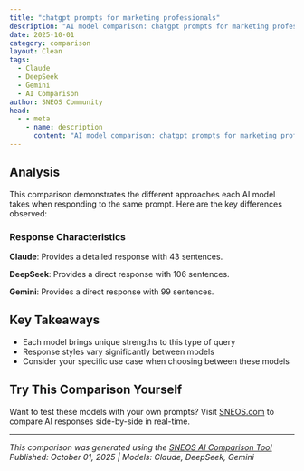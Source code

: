 ```yaml
---
title: "chatgpt prompts for marketing professionals"
description: "AI model comparison: chatgpt prompts for marketing professionals..."
date: 2025-10-01
category: comparison
layout: Clean
tags:
  - Claude
  - DeepSeek
  - Gemini
  - AI Comparison
author: SNEOS Community
head:
  - - meta
    - name: description
      content: "AI model comparison: chatgpt prompts for marketing professionals..."
---
```


<ChatComparison
  title="chatgpt prompts for marketing professionals"
  prompt="chatgpt prompts for marketing professionals"
  :responses='{"Claude": "Here are powerful ChatGPT prompts tailored for marketing professionals:\n\n## **Content Marketing \u0026 Strategy**\n\n**Content Planning:**\n\u0060\u0060\u0060\nAct as a content marketing strategist. Create a 30-day content calendar for [industry/business type] targeting [specific audience]. Include content themes, post types, optimal posting times, and engagement strategies for [platforms]. Consider seasonal trends and industry events.\n\u0060\u0060\u0060\n\n**Brand Positioning:**\n\u0060\u0060\u0060\nHelp me develop a unique brand positioning statement for [company/product]. Analyze our key differentiators: [list features/benefits], target audience: [demographics/psychographics], and main competitors: [list]. Provide 3 positioning options with rationale.\n\u0060\u0060\u0060\n\n## **Campaign Development**\n\n**Campaign Strategy:**\n\u0060\u0060\u0060\nCreate a comprehensive marketing campaign for [product/service launch]. Include campaign objectives, target audience personas, key messages, channel mix, timeline, success metrics, and potential challenges with solutions. Budget range: [amount].\n\u0060\u0060\u0060\n\n**A/B Testing Ideas:**\n\u0060\u0060\u0060\nGenerate 10 A/B testing ideas for [email campaigns/social media ads/landing pages] in the [industry] sector. Include specific elements to test, hypothesis for each test, and predicted outcomes.\n\u0060\u0060\u0060\n\n## **Copywriting \u0026 Messaging**\n\n**Sales Copy:**\n\u0060\u0060\u0060\nWrite compelling sales copy for [product/service] that addresses these pain points: [list problems]. Include a strong headline, emotional hooks, social proof elements, and clear CTAs. Tone: [professional/casual/urgent]. Word limit: [number].\n\u0060\u0060\u0060\n\n**Email Marketing:**\n\u0060\u0060\u0060\nCreate a 5-email welcome sequence for new subscribers to [business type]. Each email should have a specific purpose, engaging subject line, valuable content, and soft promotional elements. Include optimal send timing.\n\u0060\u0060\u0060\n\n## **Audience Research \u0026 Personas**\n\n**Customer Persona Development:**\n\u0060\u0060\u0060\nHelp me create detailed buyer personas for [product/service]. Based on [industry/market], develop 3 distinct personas including demographics, psychographics, pain points, buying behavior, preferred communication channels, and content preferences.\n\u0060\u0060\u0060\n\n**Competitive Analysis:**\n\u0060\u0060\u0060\nConduct a marketing analysis of [competitor names] in the [industry] space. Compare their messaging, positioning, content strategy, social media presence, and identify opportunities for differentiation.\n\u0060\u0060\u0060\n\n## **Social Media Marketing**\n\n**Platform-Specific Content:**\n\u0060\u0060\u0060\nCreate 15 engaging [Instagram/LinkedIn/TikTok] post ideas for [business type] that will drive engagement and showcase expertise. Include post formats, captions, relevant hashtags, and posting strategies.\n\u0060\u0060\u0060\n\n**Influencer Campaign:**\n\u0060\u0060\u0060\nDesign an influencer marketing strategy for [product/brand]. Identify ideal influencer types, campaign objectives, content requirements, success metrics, and outreach templates for [budget range/audience size].\n\u0060\u0060\u0060\n\n## **Analytics \u0026 Optimization**\n\n**Marketing Metrics:**\n\u0060\u0060\u0060\nRecommend the most important KPIs to track for [specific campaign type/channel]. Explain why each metric matters, how to improve them, and what benchmarks to aim for in [industry]. Include both vanity and actionable metrics.\n\u0060\u0060\u0060\n\n**Conversion Optimization:**\n\u0060\u0060\u0060\nAnalyze this customer journey: [describe touchpoints] and identify 5 optimization opportunities to improve conversion rates. Suggest specific tactics for each stage and expected impact.\n\u0060\u0060\u0060\n\n## **Specialized Marketing Areas**\n\n**SEO Content Strategy:**\n\u0060\u0060\u0060\nDevelop an SEO content strategy for [business/website]. Research keyword opportunities around [topics/services], create content clusters, and suggest content formats that will rank well and drive qualified traffic.\n\u0060\u0060\u0060\n\n**Event Marketing:**\n\u0060\u0060\u0060\nCreate a comprehensive marketing plan for [event type]. Include pre-event promotion, day-of engagement tactics, post-event follow-up, and measurement strategies. Target audience: [description]. Budget: [range].\n\u0060\u0060\u0060\n\n## **Tips for Better Results:**\n\n1. **Be Specific:** Include exact details about your industry, target audience, and goals\n2. **Provide Context:** Share relevant background information about your business\n3. **Set Parameters:** Define budget ranges, timelines, and constraints\n4. **Request Formats:** Specify if you want lists, tables, scripts, or detailed explanations\n5. **Iterate:** Use follow-up prompts to refine and expand on responses\n\n**Follow-up Prompt Examples:**\n- \u0022Expand on point #3 with specific examples\u0022\n- \u0022Adapt this strategy for a smaller budget\u0022\n- \u0022Make this more suitable for B2B audiences\u0022\n- \u0022Add seasonal considerations to this campaign\u0022\n\nWould you like me to elaborate on any of these", "DeepSeek": "Of course! Here is a comprehensive guide to ChatGPT prompts for marketing professionals, broken down by function. The key to great results is using specific, detailed prompts.\n\n### The Golden Rule of Prompting: Be Specific!\nInstead of: \u0060\u0022Write a social media post.\u0022\u0060\nUse: \u0060\u0022Write a [tone, e.g., funny, professional] social media post for [Platform, e.g., LinkedIn] targeting [Target Audience, e.g., small business owners] about our new [Product/Service]. Highlight the key benefit of [Key Benefit]. Include a call-to-action to [CTA, e.g., sign up for a demo]. Keep it under 200 characters.\u0022\u0060\n\n---\n\n### 1. Content Marketing \u0026 Creation\n\n**Blog Post Ideas \u0026 Outlines:**\n* \u0022Generate 10 blog post ideas for a [Your Industry] company targeting [Your Audience] interested in [Specific Topic or Pain Point].\u0022\n* \u0022Create a detailed outline for a blog post titled \u0027[Blog Post Title]\u0027. Include an introduction, 4 main sections with subpoints, and a conclusion.\u0022\n* \u0022Repurpose the key points from this blog post [Paste Blog Post Text] into a script for a 1-minute Instagram Reel.\u0022\n\n**Social Media Content:**\n* \u0022Write 5 different [Platform, e.g., Twitter] threads about [Topic]. Each thread should have 4-5 tweets and end with a question to encourage engagement.\u0022\n* \u0022Create a week\u0027s worth of Instagram story ideas to promote our upcoming webinar on [Webinar Topic]. Include polls, quizzes, and a countdown sticker.\u0022\n* \u0022Draft 3 LinkedIn posts for a company announcement: [Paste Announcement Details]. Write one for the CEO\u0027s perspective, one for the official company page, and one as a \u0027lessons learned\u0027 post from a team lead.\u0022\n\n**Email Marketing:**\n* \u0022Write a subject line and preheader text for a newsletter promoting our new guide on [Guide Topic]. Use curiosity and highlight the key takeaway: [Key Takeaway].\u0022\n* \u0022Draft a 3-email nurture sequence for someone who downloaded our ebook. Email 1: Thank you. Email 2: Expand on a key concept. Email 3: Offer a related product demo.\u0022\n* \u0022Create a win-back email for customers who haven\u0027t purchased in 6 months. Offer them a [Discount/Special Offer] and remind them of our core value proposition.\u0022\n\n**Website Copy:**\n* \u0022Rewrite our \u0027About Us\u0027 page to be more customer-centric. Instead of \u0027we do X,\u0027 focus on \u0027you will achieve Y.\u0027 Our target customer is [Persona].\u0022\n* \u0022Generate 5 value-driven headlines for our landing page about [Product/Service]. The primary goal is [e.g., lead generation, sign-ups].\u0022\n* \u0022Write meta descriptions for the following three pages: [List Page URLs or Topics]. Include primary keywords [List Keywords] and a strong CTA.\u0022\n\n---\n\n### 2. Strategy \u0026 Planning\n\n**Audience \u0026 Persona Development:**\n* \u0022Create a detailed buyer persona for a [Your Product/Service]. Include demographics, goals, challenges, pain points, and common objections to purchase.\u0022\n* \u0022What are the top 5 marketing channels I should focus on to reach [Target Audience] for a [Your Industry] business?\u0022\n* \u0022Analyze the strengths, weaknesses, opportunities, and threats (SWOT) for a marketing campaign promoting [Product/Service] against our main competitor, [Competitor Name].\u0022\n\n**Campaign Ideation:**\n* \u0022Brainstorm 5 creative marketing campaign ideas for the launch of a new [Product] aimed at [Audience]. The core message is [Core Message].\u0022\n* \u0022Suggest a 30-day content calendar for [Month] for a [Your Industry] brand on [Platform, e.g., TikTok]. The theme for the month is [Theme].\u0022\n* \u0022What are some unique partnership or influencer collaboration ideas for a brand in the [Your Industry] space?\u0022\n\n---\n\n### 3. Advertising \u0026 PPC\n\n**Ad Copy Generation:**\n* \u0022Write 5 different Google Ads headlines and 2 descriptions for a campaign promoting [Product/Service]. Use these keywords: [List Keywords]. Highlight [Key Benefit].\u0022\n* \u0022Create 3 versions of a Facebook Ad copy for a lead generation campaign targeting [Audience]. Each version should use a different angle: one focused on saving time, one on saving money, and one on increasing status.\u0022\n* \u0022Generate 10 power words and emotional triggers I can use in my ad copy for a [Luxury/Value/Innovative] brand.\u0022\n\n**Audience Targeting:**\n* \u0022Suggest 5 detailed targeting options (interests, behaviors) in Meta Ads Manager for someone who would be interested in [Product/Service].\u0022\n* \u0022What are some lookalike audience seed sources I could use for a [E-commerce/SaaS] business?\u0022\n\n---\n\n### 4. SEO (Search Engine Optimization)\n\n**Keyword Research:**\n* \u0022Generate a list of 15 long-tail keyword ideas related to [Primary Keyword]. Categorize them by search intent (informational, commercial, transactional).\u0022\n* \u0022What are some related questions people ask about [Topic]? Format them as \u0027People Also Ask\u0027 questions.\u0022\n* \u0022Identify semantic keywords and LSI (Latent Semantic Indexing) terms I should include in a blog post about [Topic].\u0022\n\n**On-Page SEO:**\n* \u0022Suggest 5 SEO-optimized title tag and meta description combinations for a page about [Page Topic]. The primary keyword is [Keyword].\u0022\n* \u0022Analyze this URL structure [Website.com/category/post-title] and suggest a more SEO-friendly alternative.\u0022\n\n---\n\n### 5. Analytics \u0026 Reporting\n\n**Data Interpretation:**\n* \u0022I have the following marketing data for Q3: [Paste Data - e.g., website traffic, conversion rates, social media engagement]. Summarize the key takeaways and suggest 3 potential next steps.\u0022\n* \u0022Explain the concept of [Marketing Metric, e.g., Customer Lifetime Value, ROAS] in simple terms as if I were explaining it to a non-marketer.\u0022\n\n**Report Writing:**\n* \u0022Draft an executive summary for a monthly marketing report. Our biggest win was [Win], our biggest challenge was [Challenge], and our main focus for next month is [Focus].\u0022\n* \u0022Create a template for a weekly social media performance report. Include metrics for engagement, reach, and top-performing posts.\u0022\n\n---\n\n### 6. Creative Brainstorming \u0026 Problem-Solving\n\n**Naming \u0026 Slogans:**\n* \u0022Brainstorm 10 names for a new [Product Type] that conveys [Adjective, e.g., speed, reliability, fun]. The target audience is [Audience].\u0022\n* \u0022Generate 5 tagline options for [Brand Name], a company that [What you do]. The tagline should be short, memorable, and highlight [Key Benefit].\u0022\n\n**Problem-Solving:**\n* \u0022My [Marketing Channel, e.g., email] open rates are declining. List 5 potential reasons and actionable solutions for each.\u0022\n* \u0022Act as a seasoned marketing consultant. Our campaign for [Product] is not converting well despite high click-through rates. What are the first three things you would investigate?\u0022\n\nBy using these structured prompts, you can turn ChatGPT into a powerful, on-demand assistant for virtually every aspect of your marketing role. Remember to always refine the output\u2014it\u0027s a starting point, not a finished product.", "Gemini": "Okay, here are a bunch of ChatGPT prompts for marketing professionals, categorized by area of focus:\n\n**I. Content Creation \u0026 Strategy:**\n\n* **Blog Posts/Articles:**\n * \u0022Write a blog post about [topic] targeting [target audience] with a focus on [key benefit/angle]. Include [number] actionable tips and a call to action to [desired action].\u0022\n * \u0022Outline a blog post comparing [product/service A] vs [product/service B], highlighting the key differences, advantages, and disadvantages for [target audience].\u0022\n * \u0022Generate 5 compelling headlines for a blog post titled \u0027[Topic]\u0027\u0022\n * \u0022Rewrite this paragraph to be more engaging for [target audience]: [paste paragraph]\u0022\n * \u0022Create an outline for a series of blog posts about [topic], covering [specific subtopics] in a logical order.\u0022\n* **Social Media:**\n * \u0022Write 3 different social media posts (Facebook, Twitter, LinkedIn) promoting our new [product/service]. Each post should have a different angle and target different segments of our audience.\u0022\n * \u0022Generate a list of trending hashtags related to [topic/industry].\u0022\n * \u0022Create a social media calendar for [platform] for the next month, focusing on [theme/campaign]. Include suggested topics, hashtags, and posting times.\u0022\n * \u0022Write a series of Instagram captions to go along with images of [product/service]. Focus on the benefits and lifestyle aspects.\u0022\n * \u0022Develop a script for a short, engaging TikTok video about [topic/product/service].\u0022\n* **Email Marketing:**\n * \u0022Write a welcome email for new subscribers to our email list, highlighting the benefits of subscribing and including a [discount/freebie/resource].\u0022\n * \u0022Create an email sequence to nurture leads who downloaded our [lead magnet]. The sequence should include [number] emails, each focusing on [specific benefit/feature].\u0022\n * \u0022Write a compelling subject line for an email promoting our [product/service] with a [percentage]% discount.\u0022\n * \u0022Generate different versions of an A/B test email for [specific element, e.g., subject line, call to action] with the goal of increasing [metric, e.g., open rates, click-through rates].\u0022\n* **Website Content:**\n * \u0022Write compelling website copy for our [page type, e.g., homepage, product page, about us page] focusing on [key benefits/unique selling proposition] and targeting [target audience].\u0022\n * \u0022Suggest improvements to the current website copy on our [page] to improve conversion rates.\u0022\n * \u0022Create a concise and persuasive meta description for our [page] that includes relevant keywords.\u0022\n * \u0022Generate FAQs for our [product/service] based on common customer questions and concerns.\u0022\n* **Content Strategy:**\n * \u0022Develop a content strategy for [company/brand] targeting [target audience] with the goal of [business objective, e.g., increasing brand awareness, generating leads, driving sales].\u0022\n * \u0022Brainstorm content ideas for [industry] that would be appealing to [target audience].\u0022\n * \u0022Analyze the content strategy of our competitor [competitor name] and identify opportunities for improvement in our own strategy.\u0022\n * \u0022Create a buyer persona for our ideal customer based on [demographic data, market research].\u0022\n * \u0022Outline a content pillar strategy for the topic of [topic]. What key areas should we cover?\u0022\n\n**II. Market Research \u0026 Analysis:**\n\n* \u0022Analyze the current market trends in the [industry] and identify potential opportunities for our [product/service].\u0022\n* \u0022Research the competitive landscape for [product/service] and identify the key players, their strengths, and weaknesses.\u0022\n* \u0022Identify the key pain points of [target audience] related to [topic/problem].\u0022\n* \u0022Conduct a SWOT analysis of our [product/service].\u0022\n* \u0022Summarize the findings of this market research report: [paste report text].\u0022\n* \u0022Identify the most effective marketing channels for reaching [target audience] with [specific message].\u0022\n\n**III. SEO \u0026 Keyword Research:**\n\n* \u0022Conduct keyword research for [topic/product/service] and identify high-volume, low-competition keywords.\u0022\n* \u0022Suggest ways to optimize our website for [keyword] to improve search engine rankings.\u0022\n* \u0022Analyze the SEO performance of our competitor [competitor name] and identify their top-ranking keywords.\u0022\n* \u0022Generate a list of long-tail keywords related to [topic/product/service].\u0022\n* \u0022Write a meta description optimized for SEO for this page: [paste page content].\u0022\n* \u0022Suggest internal linking opportunities within this blog post: [paste blog post].\u0022\n\n**IV. Advertising \u0026 Paid Media:**\n\n* \u0022Write ad copy for a Google Ads campaign promoting our [product/service] targeting [target audience] with the keywords [keywords].\u0022\n* \u0022Create different versions of ad copy for an A/B test to improve click-through rates.\u0022\n* \u0022Suggest targeting options for a Facebook Ads campaign promoting our [product/service].\u0022\n* \u0022Develop a strategy for retargeting website visitors with [specific offer/message].\u0022\n* \u0022Analyze the performance of our current Google Ads campaign and identify areas for improvement.\u0022\n* \u0022Write compelling copy for a banner ad promoting [product/service], focusing on [key benefit].\u0022\n\n**V. Branding \u0026 Messaging:**\n\n* \u0022Develop a brand voice and tone for our company that reflects our [company values, target audience, industry].\u0022\n* \u0022Create a brand messaging framework for our [product/service] that highlights the key benefits and differentiates us from the competition.\u0022\n* \u0022Suggest taglines for our company that are memorable and reflect our brand identity.\u0022\n* \u0022Analyze the brand messaging of our competitor [competitor name] and identify their strengths and weaknesses.\u0022\n* \u0022Write a compelling brand story for our company that resonates with our target audience.\u0022\n* \u0022How can we best convey [value proposition] to [target audience] in a clear and concise way?\u0022\n\n**VI. Reporting \u0026 Analytics:**\n\n* \u0022Summarize the key findings from this Google Analytics report: [paste report data].\u0022\n* \u0022Identify the top-performing content on our website based on [specific metrics, e.g., page views, time on page, conversion rates].\u0022\n* \u0022Analyze the performance of our social media campaigns and identify the most effective strategies.\u0022\n* \u0022Create a dashboard to track key marketing metrics, such as [list of metrics].\u0022\n* \u0022Based on these data trends, what are some actionable insights we can use to improve our marketing performance? [paste data]\u0022\n\n**VII. General Marketing Assistance**\n\n* \u0022I need a marketing plan for launching [new product/service] into the [market]. Include target audience, key messaging, channels, and budget allocation.\u0022\n* \u0022What are some innovative marketing strategies that are currently being used in the [industry]?\u0022\n* \u0022I\u0027m looking for examples of successful marketing campaigns that used [specific technique/platform]. Can you provide some case studies?\u0022\n* \u0022How can I improve customer engagement with our brand on [social media platform]?\u0022\n* \u0022What are the ethical considerations I need to be aware of when marketing [specific product/service] to [target audience]?\u0022\n* \u0022What are the key performance indicators (KPIs) I should be tracking for [specific marketing activity]?\u0022\n* \u0022What are the best tools for [specific marketing task, e.g., social media management, email marketing, SEO]?\u0022\n\n**Tips for Writing Effective Prompts:**\n\n* **Be specific:** The more specific your prompt, the better the results. Include as much detail as possible about your target audience, goals, and desired output.\n* **Provide context:** Give ChatGPT background information about your company, product, or service.\n* **Use keywords:** Include relevant keywords in your prompt to help ChatGPT understand the topic and generate more accurate results.\n* **Specify the desired format:** Tell ChatGPT how you want the output to be formatted (e.g., blog post, email, social media post, list).\n* **Iterate:** Don\u0027t be afraid to experiment with different prompts and refine your requests based on the results you get.\n* **Edit and refine:** ChatGPT\u0027s output is a starting point, not a finished product. Always review and edit the content to ensure it\u0027s accurate, consistent with your brand voice, and meets your specific needs.\n* **Specify the tone:** Indicate what kind of voice you want the AI to use.\n* **Consider adding examples:** If you have successful examples of a campaign or content that you like, provide them so the AI can learn from them.\n\nBy using these prompts as a starting point and tailoring them to your specific needs, you can leverage ChatGPT to improve your marketing efforts and achieve your business goals. Remember to always review and adapt the output generated by ChatGPT to ensure it aligns with your brand and marketing strategy. Good luck!\n"}' 
  published-date="15:15"
/>

## Analysis

This comparison demonstrates the different approaches each AI model takes when responding to the same prompt. Here are the key differences observed:

### Response Characteristics

**Claude**: Provides a detailed response with 43 sentences. 

**DeepSeek**: Provides a direct response with 106 sentences. 

**Gemini**: Provides a direct response with 99 sentences. 

## Key Takeaways

- Each model brings unique strengths to this type of query
- Response styles vary significantly between models
- Consider your specific use case when choosing between these models

## Try This Comparison Yourself

Want to test these models with your own prompts? Visit [SNEOS.com](https://sneos.com) to compare AI responses side-by-side in real-time.

---

*This comparison was generated using the [SNEOS AI Comparison Tool](https://sneos.com)*
*Published: October 01, 2025 | Models: Claude, DeepSeek, Gemini*
